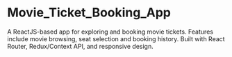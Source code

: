 # Movie_Ticket_Booking_App
A ReactJS-based app for exploring and booking movie tickets. Features include movie browsing, seat selection and booking history. Built with React Router, Redux/Context API, and responsive design.
